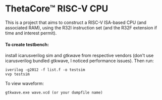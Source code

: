 # ThetaCore™ RISC-V CPU

This is a project that aims to construct a RISC-V ISA-based CPU (and associated RAM), using the R32I instruction set (and the R32F extension if time and interest permit).

#### To create testbench:

install icarusverilog sim and gtkwave from respective vendors (don't use icarusverilog bundled gtkwave, I noticed performance issues). Then run:

```
iverilog -g2012 -f list.f -o testsim
vvp testsim
```

To view waveform:
```
gtkwave.exe wave.vcd (or your dumpfile name)
```